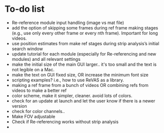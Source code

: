 # To-do list

* Re-reference module input handling (image vs mat file) 
* add the option of skipping some frames during ref frame making stages (e.g., use only every other frame or every nth frame). Important for long videos.
* use position estimates from make ref stages during strip analysis’s initial search window
* update tutorial for each module (especially for Re-referencing and new modules) and all relevant settings 
* make the initial size of the main GUI larger.. it's too small and the text is not legible on a Mac. 
* make the text on GUI fixed size, OR increase the minimum font size 
* scripting examples? i.e., how to use ReVAS as a library. 
* making a ref frame from a bunch of videos OR combining refs from videos to make a better ref 
* color scheme, make it simpler, cleaner. avoid lots of colors. 
* check for an update at launch and let the user know if there is a newer version 
* check for color channels..
* Make FOV adjustable 
* Check if Re-referencing works without strip analysis
* 